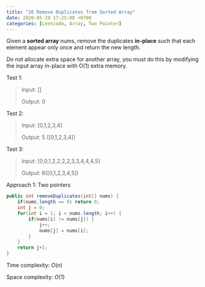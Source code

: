 ```yaml
---
title: "26 Remove Duplicates from Sorted Array"
date: 2020-05-29 17:25:00 +0700
categories: [Leetcode, Array, Two Pointer]
---
```


Given a **sorted array** nums, remove the duplicates **in-place** such that each element appear only once and return the new length.

Do not allocate extra space for another array, you must do this by modifying the input array in-place with O(1) extra memory.



Test 1:

> Input: []
>
> Output: 0



Test 2:

> Input: [0,1,2,3,4]
>
> Output: 5 ([0,1,2,3,4])



Test 3:

> Input: [0,0,1,2,2,2,2,3,3,4,4,4,5]
>
> Output: 6([0,1,2,3,4,5])



Approach 1: Two pointers

```java
public int removeDuplicates(int[] nums) {
    if(nums.length == 0) return 0;
    int j = 0;
    for(int i = 1; i < nums.length; i++) {
        if(nums[i] != nums[j]) {
            j++;
            nums[j] = nums[i];
        }
    }
    return j+1;
}
```

Time complexity: $O(n)$

Space complexity: $O(1)$